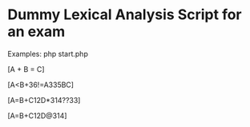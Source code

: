 # Dummy Lexical Analysis Script for an exam

Examples:
php start.php

[A + B = C]

[A<B+36!=A335BC]

[A=B+C12D*314??33]

[A=B+C12D@314]